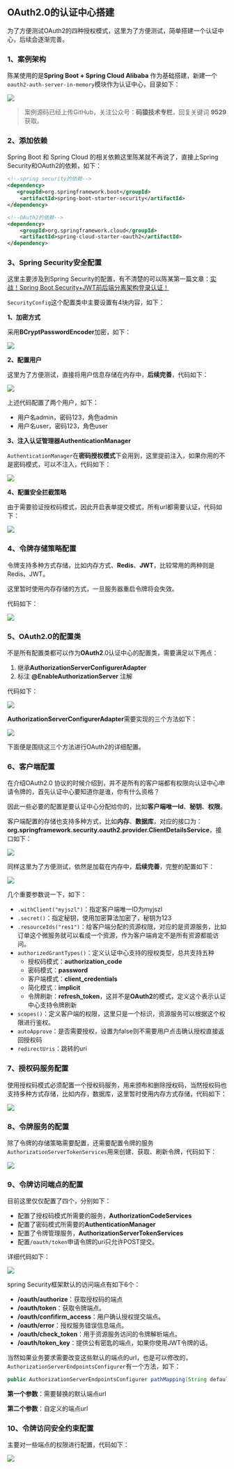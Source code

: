 ## OAuth2.0的认证中心搭建

为了方便测试OAuth2的四种授权模式，这里为了方便测试，简单搭建一个认证中心，后续会逐渐完善。

### 1、案例架构

陈某使用的是**Spring Boot + Spring Cloud Alibaba** 作为基础搭建，新建一个`oauth2-auth-server-in-memory`模块作为认证中心，目录如下：

![](https://www.java-family.cn/BlogImage/Spring%20Security/69.png)

> 案例源码已经上传GitHub，关注公众号：**码猿技术专栏**，回复关键词 **9529** 获取。

### 2、添加依赖

Spring Boot 和 Spring Cloud 的相关依赖这里陈某就不再说了，直接上Spring Security和OAuth2的依赖，如下：

```xml
<!--spring security的依赖-->
<dependency>
   <groupId>org.springframework.boot</groupId>
	<artifactId>spring-boot-starter-security</artifactId>
</dependency>

<!--OAuth2的依赖-->
<dependency>
	<groupId>org.springframework.cloud</groupId>
	<artifactId>spring-cloud-starter-oauth2</artifactId>
</dependency>
```

### 3、Spring Security安全配置

这里主要涉及到Spring Security的配置，有不清楚的可以陈某第一篇文章：[实战！Spring Boot Security+JWT前后端分离架构登录认证！](https://mp.weixin.qq.com/s?__biz=MzU3MDAzNDg1MA==&mid=2247502546&idx=1&sn=bfb6fd9d96d8c5bf107a4981ba5e1547&chksm=fcf7151fcb809c09b7ae29de8c0af0d00976539a46ee5f9bf583a6a7b196ea82f26ce98fd982&token=869584969&lang=zh_CN#rd)

`SecurityConfig`这个配置类中主要设置有4块内容，如下：

**1、加密方式**

采用**BCryptPasswordEncoder**加密，如下：

![](https://www.java-family.cn/BlogImage/Spring%20Security/55.png)



**2、配置用户**

这里为了方便测试，直接将用户信息存储在内存中，**后续完善**，代码如下：

![](https://www.java-family.cn/BlogImage/Spring%20Security/56.png)

上述代码配置了两个用户，如下：

- 用户名admin，密码123，角色admin
- 用户名user，密码123，角色user

**3、注入认证管理器AuthenticationManager**

`AuthenticationManager`在**密码授权模式**下会用到，这里提前注入，如果你用的不是密码模式，可以不注入，代码如下：

![](https://www.java-family.cn/BlogImage/Spring%20Security/57.png)



**4、配置安全拦截策略**

由于需要验证授权码模式，因此开启表单提交模式，所有url都需要认证，代码如下：

![](https://www.java-family.cn/BlogImage/Spring%20Security/59.png)





### 4、令牌存储策略配置

令牌支持多种方式存储，比如内存方式、**Redis**、**JWT**，比较常用的两种则是Redis、JWT。

这里暂时使用内存存储的方式，一旦服务器重启令牌将会失效。

代码如下：

![](https://www.java-family.cn/BlogImage/Spring%20Security/60.png)



### 5、OAuth2.0的配置类

不是所有配置类都可以作为**OAuth2**.0认证中心的配置类，需要满足以下两点：

1. 继承**AuthorizationServerConfigurerAdapter**
2. 标注 **@EnableAuthorizationServer** 注解

代码如下：

![](https://www.java-family.cn/BlogImage/Spring%20Security/61.png)

**AuthorizationServerConfigurerAdapter**需要实现的三个方法如下：

![](https://www.java-family.cn/BlogImage/Spring%20Security/66.png)

下面便是围绕这三个方法进行OAuth2的详细配置。

### 6、客户端配置

在介绍OAuth2.0 协议的时候介绍到，并不是所有的客户端都有权限向认证中心申请令牌的，首先认证中心要知道你是谁，你有什么资格？

因此一些必要的配置是要认证中心分配给你的，比如**客户端唯一Id**、**秘钥**、**权限**。

客户端配置的存储也支持多种方式，比如**内存**、**数据库**，对应的接口为：**org.springframework.security.oauth2.provider.ClientDetailsService**，接口如下：

![](https://www.java-family.cn/BlogImage/Spring%20Security/62.png)

同样这里为了方便测试，依然是加载在内存中，**后续完善**，完整的配置如下：

![](https://www.java-family.cn/BlogImage/Spring%20Security/63.png)

几个重要参数说一下，如下：

- `.withClient("myjszl")`：指定客户端唯一ID为myjszl
- `.secret()`：指定秘钥，使用加密算法加密了，秘钥为123
- `.resourceIds("res1")`：给客户端分配的资源权限，对应的是资源服务，比如订单这个微服务就可以看成一个资源，作为客户端肯定不是所有资源都能访问。
- `authorizedGrantTypes()`：定义认证中心支持的授权类型，总共支持五种
  - 授权码模式：**authorization_code**
  - 密码模式：**password**
  - 客户端模式：**client_credentials**
  - 简化模式：**implicit**
  - 令牌刷新：**refresh_token**，这并不是**OAuth2**的模式，定义这个表示认证中心支持令牌刷新
- `scopes()`：定义客户端的权限，这里只是一个标识，资源服务可以根据这个权限进行鉴权。
- `autoApprove`：是否需要授权，设置为false则不需要用户点击确认授权直接返回授权码
- `redirectUris`：跳转的uri

### 7、授权码服务配置

使用授权码模式必须配置一个授权码服务，用来颁布和删除授权码，当然授权码也支持多种方式存储，比如内存，数据库，这里暂时使用内存方式存储，代码如下：

![](https://www.java-family.cn/BlogImage/Spring%20Security/64.png)

### 8、令牌服务的配置

除了令牌的存储策略需要配置，还需要配置令牌的服务`AuthorizationServerTokenServices`用来创建、获取、刷新令牌，代码如下：

![](https://www.java-family.cn/BlogImage/Spring%20Security/65.png)

### 9、令牌访问端点的配置

目前这里仅仅配置了四个，分别如下：

- 配置了授权码模式所需要的服务，**AuthorizationCodeServices**
- 配置了密码模式所需要的**AuthenticationManager**
- 配置了令牌管理服务，**AuthorizationServerTokenServices**
- 配置`/oauth/token`申请令牌的uri只允许POST提交。

详细代码如下：

![](https://www.java-family.cn/BlogImage/Spring%20Security/67.png)

spring Security框架默认的访问端点有如下6个：

- **/oauth/authorize**：获取授权码的端点
- **/oauth/token**：获取令牌端点。
- **/oauth/confifirm_access**：用户确认授权提交端点。
- **/oauth/error**：授权服务错误信息端点。
- **/oauth/check_token**：用于资源服务访问的令牌解析端点。
- **/oauth/token_key**：提供公有密匙的端点，如果你使用JWT令牌的话。

当然如果业务要求需要改变这些默认的端点的url，也是可以修改的，`AuthorizationServerEndpointsConfigurer`有一个方法，如下：

```java
public AuthorizationServerEndpointsConfigurer pathMapping(String defaultPath, String customPath)
```

**第一个参数**：需要替换的默认端点url

**第二个参数**：自定义的端点url

### 10、令牌访问安全约束配置

主要对一些端点的权限进行配置，代码如下：

![](https://www.java-family.cn/BlogImage/Spring%20Security/68.png)
